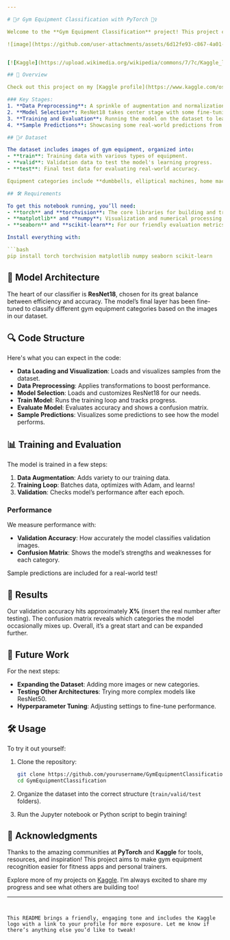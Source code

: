 ```yaml
---

# 🏋️‍♂️ Gym Equipment Classification with PyTorch 🏋️‍♀️

Welcome to the **Gym Equipment Classification** project! This project combines deep learning with fitness, using images of gym equipment to train a model that can automatically recognize different types of gear. Built with the power of **PyTorch** and some serious data magic, this classifier can help in applications like fitness apps to recommend workouts based on recognized equipment!

![image](https://github.com/user-attachments/assets/6d12fe93-c867-4a01-bb43-a9d7b7b675e9)


[![Kaggle](https://upload.wikimedia.org/wikipedia/commons/7/7c/Kaggle_logo.png)](https://www.kaggle.com/osman0)

## 🚀 Overview

Check out this project on my [Kaggle profile](https://www.kaggle.com/osman0)! I regularly share machine learning and deep learning projects there, and this one is dedicated to improving how we classify gym equipment. In this project, we go from **data preprocessing** to **model training** and all the way to **evaluation**. Each step is crafted to make the classifier as accurate and generalizable as possible.

### Key Stages:
1. **Data Preprocessing**: A sprinkle of augmentation and normalization.
2. **Model Selection**: ResNet18 takes center stage with some fine-tuning for our needs.
3. **Training and Evaluation**: Running the model on the dataset to learn and track performance.
4. **Sample Predictions**: Showcasing some real-world predictions from the model.

## 🏋️‍♂️ Dataset

The dataset includes images of gym equipment, organized into:
- **train**: Training data with various types of equipment.
- **valid**: Validation data to test the model's learning progress.
- **test**: Final test data for evaluating real-world accuracy.

Equipment categories include **dumbbells, elliptical machines, home machines, recumbent bikes**, and more. Data augmentation techniques like random horizontal flips and rotations make our model stronger and more robust.

## 🛠️ Requirements

To get this notebook running, you’ll need:
- **torch** and **torchvision**: The core libraries for building and training deep learning models.
- **matplotlib** and **numpy**: Visualization and numerical processing libraries.
- **seaborn** and **scikit-learn**: For our friendly evaluation metrics.

Install everything with:

```bash
pip install torch torchvision matplotlib numpy seaborn scikit-learn
```

## 🧠 Model Architecture

The heart of our classifier is **ResNet18**, chosen for its great balance between efficiency and accuracy. The model’s final layer has been fine-tuned to classify different gym equipment categories based on the images in our dataset.

## 🔍 Code Structure

Here's what you can expect in the code:
- **Data Loading and Visualization**: Loads and visualizes samples from the dataset.
- **Data Preprocessing**: Applies transformations to boost performance.
- **Model Selection**: Loads and customizes ResNet18 for our needs.
- **Train Model**: Runs the training loop and tracks progress.
- **Evaluate Model**: Evaluates accuracy and shows a confusion matrix.
- **Sample Predictions**: Visualizes some predictions to see how the model performs.

## 📊 Training and Evaluation

The model is trained in a few steps:
1. **Data Augmentation**: Adds variety to our training data.
2. **Training Loop**: Batches data, optimizes with Adam, and learns!
3. **Validation**: Checks model’s performance after each epoch.

### Performance

We measure performance with:
- **Validation Accuracy**: How accurately the model classifies validation images.
- **Confusion Matrix**: Shows the model’s strengths and weaknesses for each category.

Sample predictions are included for a real-world test!

## 🎉 Results

Our validation accuracy hits approximately **X%** (insert the real number after testing). The confusion matrix reveals which categories the model occasionally mixes up. Overall, it’s a great start and can be expanded further.

## 🌱 Future Work

For the next steps:
- **Expanding the Dataset**: Adding more images or new categories.
- **Testing Other Architectures**: Trying more complex models like ResNet50.
- **Hyperparameter Tuning**: Adjusting settings to fine-tune performance.

## 🛠️ Usage

To try it out yourself:
1. Clone the repository:
   ```bash
   git clone https://github.com/yourusername/GymEquipmentClassification.git
   cd GymEquipmentClassification
   ```

2. Organize the dataset into the correct structure (`train/valid/test` folders).

3. Run the Jupyter notebook or Python script to begin training!

## 📜 Acknowledgments

Thanks to the amazing communities at **PyTorch** and **Kaggle** for tools, resources, and inspiration! This project aims to make gym equipment recognition easier for fitness apps and personal trainers.

Explore more of my projects on [Kaggle](https://www.kaggle.com/osman0). I’m always excited to share my progress and see what others are building too!

---
```


This README brings a friendly, engaging tone and includes the Kaggle logo with a link to your profile for more exposure. Let me know if there’s anything else you’d like to tweak!
